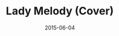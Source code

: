 ---
layout: cassette
artist: "Janeth Barako ft. Jay P Nalei"
title: "Lady Melody (Cover)"
permalink: /cassette/single//:title
date: 2015-06-04
cassette: "{{ site.media }}/assets/images/cassette/janeth-barako-lady-melody.png"
side-a: "'janeth_barako_-_lady_melody'"
side-b: "'janeth_barako_-_lady_melody'"
image_meta: "{{ site.media }}/assets/images/artwork/janeth-barako-lady-melody.jpg"
artist_meta: "Janeth Barako"
title_meta: "Lady Melody<br> (Cover ft. Jay P Nalei)"
categories: Single
tags: [janethbarako, jayp]
icon: '<i class="demo-icon icon-cassette"></i>'
---